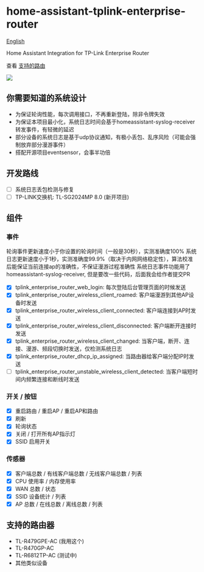 # home-assistant-tplink-enterprise-router

[English](./README_en.md)

Home Assistant Integration for TP-Link Enterprise Router

查看 [支持的路由](#supports)

<img src="https://raw.githubusercontent.com/copydog/home-assistant-tplink-enterprise-router/refs/heads/main/docs/media/screenshot.png">

## 你需要知道的系统设计
- 为保证轮询性能，每次调用接口，不再重新登陆，除非令牌失效
- 为保证本项目最小化，系统日志时间会基于homeassistant-syslog-receiver转发事件，有轻微的延迟
- 部分设备的系统日志是基于udp协议通知，有极小丢包、乱序风险（可能会强制放弃部分漫游事件）
- 搭配开源项目eventsensor，会事半功倍

## 开发路线
- [ ] 系统日志丢包检测与修复
- [ ] TP-LINK交换机: TL-SG2024MP 8.0 (新开项目)

## 组件
### 事件
轮询事件更新速度小于你设置的轮询时间（一般是30秒），实测准确度100%
系统日志更新速度小于1秒，实测准确度99.9%（取决于内网网络稳定性），算法校准后能保证当前连接ap的准确性，不保证漫游过程准确性
系统日志事件功能用了 homeassistant-syslog-receiver, 但是要改一些代码，后面我会给作者提交PR

- [x] tplink_enterprise_router_web_login: 每次登陆后台管理页面的时候发送
- [x] tplink_enterprise_router_wireless_client_roamed: 客户端漫游到其他AP设备时发送
- [x] tplink_enterprise_router_wireless_client_connected: 客户端连接到AP时发送
- [x] tplink_enterprise_router_wireless_client_disconnected: 客户端断开连接时发送
- [x] tplink_enterprise_router_wireless_client_changed: 当客户端，断开、连接、漫游、频段切换时发送，仅检测系统日志
- [x] tplink_enterprise_router_dhcp_ip_assigned: 当路由器给客户端分配IP时发送
- [ ] tplink_enterprise_router_unstable_wireless_client_detected: 当客户端短时间内频繁连接和断线时发送

### 开关 / 按钮
- [x] 重启路由 / 重启AP / 重启AP和路由
- [x] 刷新
- [x] 轮询状态
- [x] 关闭 / 打开所有AP指示灯
- [x] SSID 启用开关

### 传感器
- [x] 客户端总数 / 有线客户端总数 / 无线客户端总数 / 列表
- [x] CPU 使用率 / 内存使用率
- [x] WAN 总数 / 状态
- [x] SSID 设备统计 / 列表
- [x] AP 总数 / 在线总数 / 离线总数 / 列表

## <a id="supports">支持的路由器</a>
- TL-R479GPE-AC (我用这个)
- TL-R470GP-AC
- TL-R6812TP-AC (测试中)
- 其他类似设备